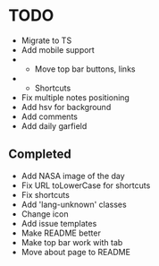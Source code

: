 # TODO

- Migrate to TS
- Add mobile support
- - Move top bar buttons, links
- - Shortcuts
- Fix multiple notes positioning
- Add hsv for background
- Add comments
- Add daily garfield

## Completed

- Add NASA image of the day
- Fix URL toLowerCase for shortcuts
- Fix shortcuts
- Add 'lang-unknown' classes
- Change icon
- Add issue templates
- Make README better
- Make top bar work with tab
- Move about page to README